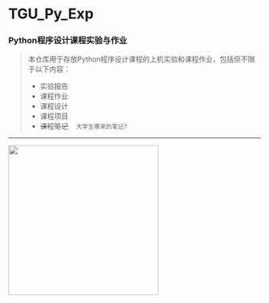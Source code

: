 # TGU_Py_Exp

### Python程序设计课程实验与作业

> 本仓库用于存放Python程序设计课程的上机实验和课程作业，包括但不限于以下内容：
> - 实验报告
> - 课程作业
> - 课程设计
> - 课程项目
> - ~~课程笔记~~&nbsp;&nbsp;&nbsp;&nbsp;`大学生哪来的笔记?`
<hr>
<img src="https://i1.hdslb.com/bfs/archive/eec79d193b98c312afea2f762dcaffc1627c6271.jpg" width="300">